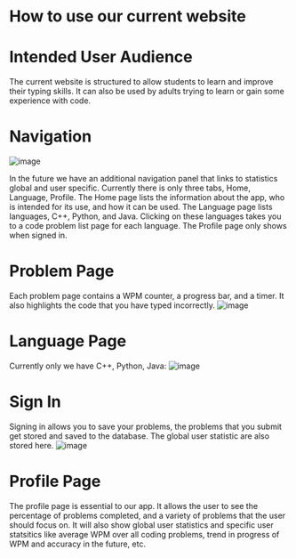# How to use our current website

# Intended User Audience
The current website is structured to allow students to learn and improve their typing skills. It can also be used
by adults trying to learn or gain some experience with code. 

# Navigation
![image](https://user-images.githubusercontent.com/31222197/145154483-409424f5-6cae-4324-b438-f3e0f79a286d.png)

In the future we have an additional navigation panel that links to statistics global and user specific.
Currently there is only three tabs, Home, Language, Profile. 
The Home page lists the information about the app, who is intended for its use, and how it can be used.
The Language page lists languages, C++, Python, and Java. Clicking on these languages takes you to a code problem list page for each language.
The Profile page only shows when signed in.

# Problem Page
Each problem page contains a WPM counter, a progress bar, and a timer. It also highlights
the code that you have typed incorrectly.
![image](https://user-images.githubusercontent.com/31222197/145155064-9022b174-a0cf-4b35-9aed-7d796a9a2942.png)

# Language Page
Currently only we have C++, Python, Java:
![image](https://user-images.githubusercontent.com/31222197/145155497-477b005f-fa70-4668-9406-dc9ea092a8e3.png)

# Sign In
Signing in allows you to save your problems, the problems that you submit get stored and saved to the database. The global user statistic are also stored here.
![image](https://user-images.githubusercontent.com/31222197/145155815-df95ce0a-a5d8-4258-9f89-9ca8acb67b5a.png)

# Profile Page
The profile page is essential to our app. It allows the user to see the percentage of problems completed, and a variety of 
problems that the user should focus on. It will also show global user statistics and specific user statsitics like average WPM over all coding problems,
trend in progress of WPM and accuracy in the future, etc.
